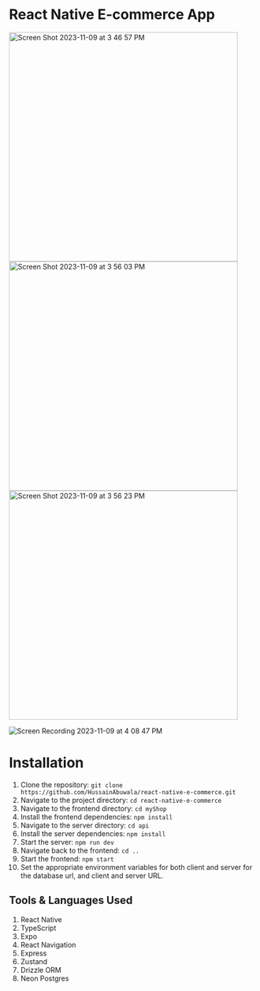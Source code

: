 # React Native E-commerce App

<img width="464" alt="Screen Shot 2023-11-09 at 3 46 57 PM" src="https://github.com/HussainAbuwala/react-native-e-commerce/assets/77569166/8339c22a-b7ab-4ed6-abe8-5f4d53126f97">
<img width="464" alt="Screen Shot 2023-11-09 at 3 56 03 PM" src="https://github.com/HussainAbuwala/react-native-e-commerce/assets/77569166/2db15c67-fc08-4243-b18b-6633e4a81995">
<img width="464" alt="Screen Shot 2023-11-09 at 3 56 23 PM" src="https://github.com/HussainAbuwala/react-native-e-commerce/assets/77569166/01c5a6ac-bc59-406d-b11d-54728f3063bd">

![Screen Recording 2023-11-09 at 4 08 47 PM](https://github.com/HussainAbuwala/react-native-e-commerce/assets/77569166/e3521f74-f7af-40dd-bc71-8116d0f2adfb)

# Installation

1. Clone the repository: `git clone https://github.com/HussainAbuwala/react-native-e-commerce.git`
2. Navigate to the project directory: `cd react-native-e-commerce`
3. Navigate to the frontend directory: `cd myShop`
4. Install the frontend dependencies: `npm install`
5. Navigate to the server directory: `cd api`
6. Install the server dependencies: `npm install`
7. Start the server: `npm run dev`
8. Navigate back to the frontend: `cd ..`
9. Start the frontend: `npm start`
10. Set the appropriate environment variables for both client and server for the database url, and client and server URL.

## Tools & Languages Used

1. React Native
2. TypeScript
3. Expo
4. React Navigation
5. Express
6. Zustand
7. Drizzle ORM
8. Neon Postgres
